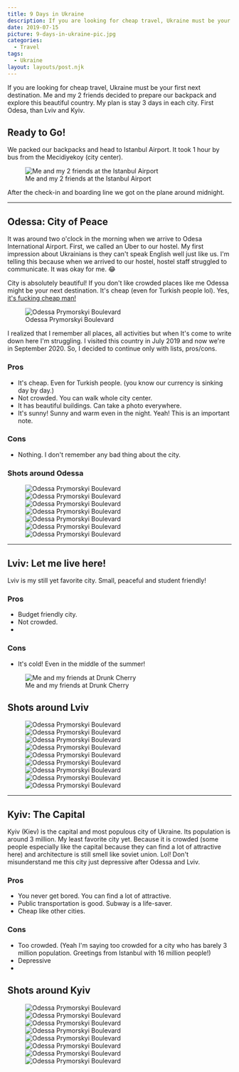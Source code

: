 ```yaml
---
title: 9 Days in Ukraine
description: If you are looking for cheap travel, Ukraine must be your first next destination.
date: 2019-07-15
picture: 9-days-in-ukraine-pic.jpg
categories:
  - Travel
tags:
  - Ukraine
layout: layouts/post.njk
---
```


If you are looking for cheap travel, Ukraine must be your first next destination. Me and my 2 friends decided to prepare our backpack and explore this beautiful country. My plan is stay 3 days in each city. First Odesa, than Lviv and Kyiv.

## Ready to Go!

We packed our backpacks and head to Istanbul Airport. It took 1 hour by bus from the Mecidiyekoy (city center).

<figure>
<img src="{{ metadata.assets.img }}me-and-boys-at-airport.jpg" alt="Me and my 2 friends at the Istanbul Airport" loading="lazy">
<figcaption>Me and my 2 friends at the Istanbul Airport</figcaption>
</figure>

After the check-in and boarding line we got on the plane around midnight.

***

## Odessa: City of Peace

It was around two o'clock in the morning when we arrive to Odesa International Airport. First, we called an Uber to our hostel. My first impression about Ukrainians is they can't speak English well just like us. I'm telling this because when we arrived to our hostel, hostel staff struggled to communicate. It was okay for me. 😂

City is absolutely beautiful! If you don't like crowded places like me Odessa might be your next destination. It's cheap (even for Turkish people lol). Yes, [it's fucking cheap man!](https://www.youtube.com/watch?v=mPsk7qpivN4)

<figure>
<img src="{{ metadata.assets.img }}prymorskyi-boulevard.jpg" alt="Odessa Prymorskyi Boulevard" loading="lazy">
<figcaption>Odessa Prymorskyi Boulevard</figcaption>
</figure>

I realized that I remember all places, all activities but when It's come to write down here I'm struggling. I visited this country in July 2019 and now we're in September 2020. So, I decided to continue only with lists, pros/cons.

### Pros
* It's cheap. Even for Turkish people. (you know our currency is sinking day by day.)
* Not crowded. You can walk whole city center.
* It has beautiful buildings. Can take a photo everywhere.
* It's sunny! Sunny and warm even in the night. Yeah! This is an important note.

### Cons
* Nothing. I don't remember any bad thing about the city.

### Shots around Odessa
<figure class="photo-grid">
<img src="{{ metadata.assets.img }}odessa-1.jpg" alt="Odessa Prymorskyi Boulevard" loading="lazy">
<img src="{{ metadata.assets.img }}odessa-2.jpg" alt="Odessa Prymorskyi Boulevard" loading="lazy">
<img src="{{ metadata.assets.img }}odessa-3.jpg" alt="Odessa Prymorskyi Boulevard" loading="lazy">
<img src="{{ metadata.assets.img }}odessa-4.jpg" alt="Odessa Prymorskyi Boulevard" loading="lazy">
<img src="{{ metadata.assets.img }}odessa-5.jpg" alt="Odessa Prymorskyi Boulevard" loading="lazy">
<img src="{{ metadata.assets.img }}odessa-6.jpg" alt="Odessa Prymorskyi Boulevard" loading="lazy">
<img src="{{ metadata.assets.img }}odessa-7.jpg" alt="Odessa Prymorskyi Boulevard" loading="lazy">
</figure>

***

## Lviv: Let me live here!

Lviv is my still yet favorite city. Small, peaceful and student friendly!

### Pros
* Budget friendly city.
* Not crowded.
*

### Cons
* It's cold! Even in the middle of the summer!

<figure>
<img src="{{ metadata.assets.img }}lviv-with-friends.jpg" alt="Me and my friends at Drunk Cherry" loading="lazy">
<figcaption>Me and my friends at Drunk Cherry</figcaption>
</figure>

## Shots around Lviv
<figure class="photo-grid">
<img src="{{ metadata.assets.img }}lviv-1.jpg" alt="Odessa Prymorskyi Boulevard" loading="lazy">
<img src="{{ metadata.assets.img }}lviv-2.jpg" alt="Odessa Prymorskyi Boulevard" loading="lazy">
<img src="{{ metadata.assets.img }}lviv-3.jpg" alt="Odessa Prymorskyi Boulevard" loading="lazy">
<img src="{{ metadata.assets.img }}lviv-4.jpg" alt="Odessa Prymorskyi Boulevard" loading="lazy">
<img src="{{ metadata.assets.img }}lviv-5.jpg" alt="Odessa Prymorskyi Boulevard" loading="lazy">
<img src="{{ metadata.assets.img }}lviv-6.jpg" alt="Odessa Prymorskyi Boulevard" loading="lazy">
<img src="{{ metadata.assets.img }}lviv-7.jpg" alt="Odessa Prymorskyi Boulevard" loading="lazy">
<img src="{{ metadata.assets.img }}lviv-8.jpg" alt="Odessa Prymorskyi Boulevard" loading="lazy">
<img src="{{ metadata.assets.img }}lviv-9.jpg" alt="Odessa Prymorskyi Boulevard" loading="lazy">
</figure>

***

## Kyiv: The Capital
Kyiv (Kiev) is the capital and most populous city of Ukraine. Its population is around 3 million. My least favorite city yet. Because it is crowded (some people especially like the capital because they can find a lot of attractive here) and architecture is still smell like soviet union. Lol! Don't misunderstand me this city just depressive after Odessa and Lviv.

### Pros
* You never get bored. You can find a lot of attractive.
* Public transportation is good. Subway is a life-saver.
* Cheap like other cities.


### Cons
* Too crowded. (Yeah I'm saying too crowded for a city who has barely 3 million population. Greetings from Istanbul with 16 million people!)
* Depressive
*

## Shots around Kyiv
<figure class="photo-grid">
<img src="{{ metadata.assets.img }}kyiv-2.jpg" alt="Odessa Prymorskyi Boulevard" loading="lazy">
<img src="{{ metadata.assets.img }}kyiv-3.jpg" alt="Odessa Prymorskyi Boulevard" loading="lazy">
<img src="{{ metadata.assets.img }}kyiv-4.jpg" alt="Odessa Prymorskyi Boulevard" loading="lazy">
<img src="{{ metadata.assets.img }}kyiv-5.jpg" alt="Odessa Prymorskyi Boulevard" loading="lazy">
<img src="{{ metadata.assets.img }}kyiv-6.jpg" alt="Odessa Prymorskyi Boulevard" loading="lazy">
<img src="{{ metadata.assets.img }}kyiv-7.jpg" alt="Odessa Prymorskyi Boulevard" loading="lazy">
<img src="{{ metadata.assets.img }}kyiv-8.jpg" alt="Odessa Prymorskyi Boulevard" loading="lazy">
<img src="{{ metadata.assets.img }}kyiv-9.jpg" alt="Odessa Prymorskyi Boulevard" loading="lazy">
</figure>


